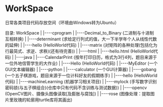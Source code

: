 # WorkSpace
日常各类项目代码存放空间（环境由Windows转为Ubuntu）

目录:
    WorkSpace
	|
	|----cprogram
		|
		|----Decimal_to_Binary (二进制与十进制互相转换)
		|
		|----determinant (求给定行列式的值，大一下半学年个人从线性代数的延伸)
		|
		|----hello (HelloWorld代码)
		|
		|----matrix (对矩阵的各种处理(包括化为行最简式、求逆、求秩)(还有待完善))
	|
	|----html
		|
		|----hello.html (HelloWorld代码)
	|
	|----java
		|
		|----CalendarPrint (按年打印日历，格式为3行4列，题目来源于一位外地信管学生的大作业)
		|
		|----Hello (HelloWorld代码)
		|
		|----MyEditor (一个GUI文本编辑器)
	|
	|----python
		|
		|----calculator (一个GUI计算器)
		|
		|----gobang (一个五子棋游戏，题目来源于一位计科好友的假期练手)
		|
		|----hello (HelloWorld代码)
		|
		|----machineLearning (机器学习相关项目)
			|
			|----mylock (手写数字识别密码锁(与五子棋组合)(仓库中只有代码不含训练与测试数据))
		|
		|----opencv (OpenCV图片、摄像头图像读取[及膨胀与腐蚀])
		|
		|----rose (图像处理：提取图片里玫瑰的轮廓用turtle库将其画出)
